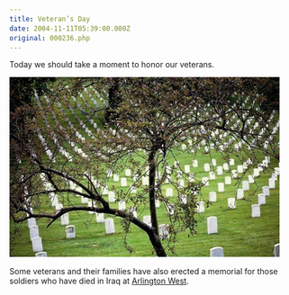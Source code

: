 ```yaml
---
title: Veteran’s Day
date: 2004-11-11T05:39:00.000Z
original: 000236.php
---
```


Today we should take a moment to honor our veterans.

<p class="polaroid" style="--deg: -2deg"><img src="./arlington.jpg" /></p>

Some veterans and their families have also erected a memorial for those soldiers who have died in Iraq at <a href="http://www.veteransforpeace.org/Arlington_west_121003.htm">Arlington West</a>.
